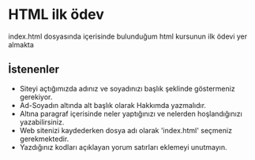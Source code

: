 # HTML ilk ödev
index.html dosyasında içerisinde bulunduğum html kursunun ilk ödevi yer almakta
## İstenenler
+ Siteyi açtığımızda adınız ve soyadınızı başlık şeklinde göstermeniz gerekiyor.
+ Ad-Soyadın altında alt başlık olarak Hakkımda yazmalıdır.
+ Altına paragraf içerisinde neler yaptığınızı ve nelerden hoşlandığınızı yazabilirsiniz.
+ Web sitenizi kaydederken dosya adı olarak 'index.html' seçmeniz gerekmektedir.
+ Yazdığınız kodları açıklayan yorum satırları eklemeyi unutmayın. 